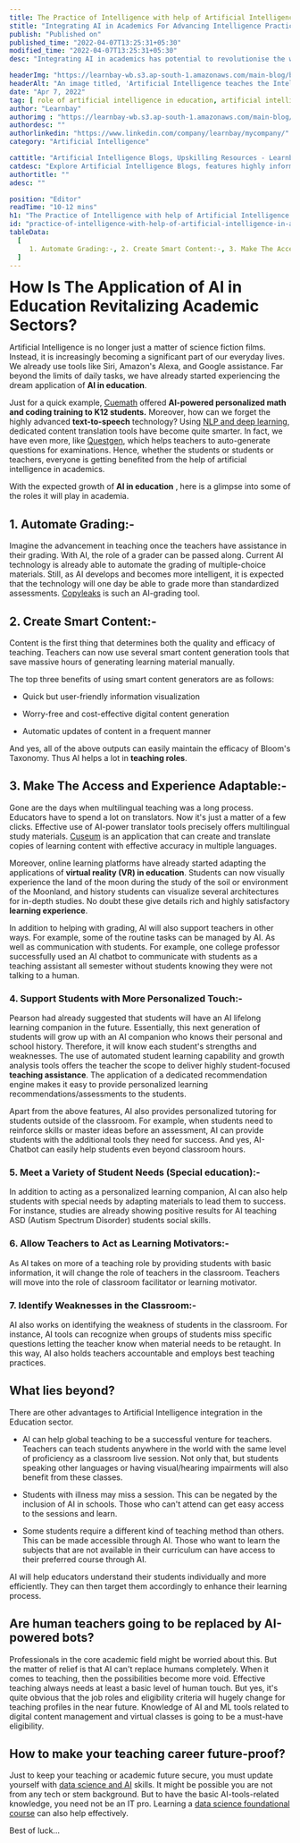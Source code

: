 ```yaml
---
title: The Practice of Intelligence with help of Artificial Intelligence in Academics
stitle: "Integrating AI in Academics For Advancing Intelligence Practice"
publish: "Published on"
published_time: "2022-04-07T13:25:31+05:30"
modified_time: "2022-04-07T13:25:31+05:30"
desc: "Integrating AI in academics has potential to revolutionise the way students learn and teachers teach. AI provide personalised feedback and recommendations to students."

headerImg: "https://learnbay-wb.s3.ap-south-1.amazonaws.com/main-blog/blog/robot.jpg"
headerAlt: "An image titled, 'Artificial Intelligence teaches the Intelligence' shows an AI-based robot standing with a check in front of a green board."
date: "Apr 7, 2022"
tag: [ role of artificial intelligence in education, artificial intelligence in education in india ]
author: "Learnbay"
authorimg : "https://learnbay-wb.s3.ap-south-1.amazonaws.com/main-blog/blog/learnbay-admin.webp"
authordesc: ""
authorlinkedin: "https://www.linkedin.com/company/learnbay/mycompany/"
category: "Artificial Intelligence"

cattitle: "Artificial Intelligence Blogs, Upskilling Resources - Learnbay Blogs"
catdesc: "Explore Artificial Intelligence Blogs, features highly informative and career upskilling blogs with related topics on Machine Learning, NLP, Etc."
authortitle: ""
adesc: ""

position: "Editor"
readTime: "10-12 mins"
h1: "The Practice of Intelligence with help of Artificial Intelligence in Academics"
id: "practice-of-intelligence-with-help-of-artificial-intelligence-in-academics"
tableData:
  [
     1. Automate Grading:-, 2. Create Smart Content:-, 3. Make The Access and Experience Adaptable:-, 4. Support Students with More Personalized Touch:-, 5. Meet a Variety of Student Needs (Special education):-, 6. Allow Teachers to Act as Learning Motivators:-, 7. Identify Weaknesses in the Classroom:-, What lies beyond?, Are human teachers going to be replaced by AI-powered bots?, How to make your teaching career future-proof?
  ]
---
```


<span style=" font-weight:bold; font-size:28px">How Is The Application of AI in Education Revitalizing Academic Sectors?</span>

Artificial Intelligence is no longer just a matter of science fiction films. Instead, it is increasingly becoming a significant part of our everyday lives. We already use tools like Siri, Amazon's Alexa, and Google assistance. Far beyond the limits of daily tasks, we have already started experiencing the dream application of **AI in education**.

Just for a quick example, <a href="https://www.cuemath.com/" target="_blank" rel="nofollow">Cuemath</a> offered **AI-powered personalized math and coding training to K12 students.** Moreover, how can we forget the highly advanced **text-to-speech** technology? Using <a href="https://blog.learnbay.co/nlp-and-deep-learning-for-data-scientists" target="_blank" >NLP and deep learning</a>, dedicated content translation tools have become quite smarter. In fact, we have even more, like <a href="https://app.questgen.ai/" target="_blank" rel="nofollow">Questgen</a>, which helps teachers to auto-generate questions for examinations. Hence, whether the students or students or teachers, everyone is getting benefited from the help of artificial intelligence in academics.

With the expected growth of **AI in education** , here is a glimpse into some of the roles it will play in academia.


## 1. Automate Grading:-

Imagine the advancement in teaching once the teachers have assistance in their grading. With AI, the role of a grader can be passed along. Current AI technology is already able to automate the grading of multiple-choice materials. Still, as AI develops and becomes more intelligent, it is expected that the technology will one day be able to grade more than standardized assessments. <a href="https://copyleaks.com/education/ai-grading" target="_blank" rel="nofollow">Copyleaks</a> is such an AI-grading tool.

## 2. Create Smart Content:- 

Content is the first thing that determines both the quality and efficacy of teaching. Teachers can now use several smart content generation tools that save massive hours of generating learning material manually.

The top three benefits of using smart content generators are as follows:

- Quick but user-friendly information visualization

- Worry-free and cost-effective digital content generation

- Automatic updates of content in a frequent manner

And yes, all of the above outputs can easily maintain the efficacy of Bloom's Taxonomy. Thus AI helps a lot in **teaching roles**.

## 3. Make The Access and Experience Adaptable:-

Gone are the days when multilingual teaching was a long process. Educators have to spend a lot on translators. Now it's just a matter of a few clicks. Effective use of AI-power translator tools precisely offers multilingual study materials. <a href="https://cuseum.com/blog/2021/4/6/introducing-ai-powered-multilingual-translations" target="_blank" rel="nofollow">Cuseum</a> is an application that can create and translate copies of learning content with effective accuracy in multiple languages.

Moreover, online learning platforms have already started adapting the applications of **virtual reality (VR) in education**. Students can now visually experience the land of the moon during the study of the soil or environment of the Moonland, and history students can visualize several architectures for in-depth studies. No doubt these give details rich and highly satisfactory **learning experience**.

In addition to helping with grading, AI will also support teachers in other ways. For example, some of the routine tasks can be managed by AI. As well as communication with students. For example, one college professor successfully used an AI chatbot to communicate with students as a teaching assistant all semester without students knowing they were not talking to a human.

### 4. Support Students with More Personalized Touch:- 

Pearson had already suggested that students will have an AI lifelong learning companion in the future. Essentially, this next generation of students will grow up with an AI companion who knows their personal and school history. Therefore, it will know each student's strengths and weaknesses. The use of automated student learning capability and growth analysis tools offers the teacher the scope to deliver highly student-focused **teaching assistance**. The application of a dedicated recommendation engine makes it easy to provide personalized learning recommendations/assessments to the students.

Apart from the above features, AI also provides personalized tutoring for students outside of the classroom. For example, when students need to reinforce skills or master ideas before an assessment, AI can provide students with the additional tools they need for success. And yes, AI-Chatbot can easily help students even beyond classroom hours.

### 5. Meet a Variety of Student Needs (Special education):-   

In addition to acting as a personalized learning companion, AI can also help students with special needs by adapting materials to lead them to success. For instance, studies are already showing positive results for AI teaching ASD (Autism Spectrum Disorder) students social skills.

### 6. Allow Teachers to Act as Learning Motivators:-   

As AI takes on more of a teaching role by providing students with basic information, it will change the role of teachers in the classroom. Teachers will move into the role of classroom facilitator or learning motivator.

### 7. Identify Weaknesses in the Classroom:-   

AI also works on identifying the weakness of students in the classroom. For instance, AI tools can recognize when groups of students miss specific questions letting the teacher know when material needs to be retaught. In this way, AI also holds teachers accountable and employs best teaching practices.

## What lies beyond?   

There are other advantages to Artificial Intelligence integration in the Education sector.

- AI can help global teaching to be a successful venture for teachers. Teachers can teach students anywhere in the world with the same level of proficiency as a classroom live session. Not only that, but students speaking other languages or having visual/hearing impairments will also benefit from these classes.

- Students with illness may miss a session. This can be negated by the inclusion of AI in schools. Those who can't attend can get easy access to the sessions and learn.

- Some students require a different kind of teaching method than others. This can be made accessible through AI. Those who want to learn the subjects that are not available in their curriculum can have access to their preferred course through AI.

AI will help educators understand their students individually and more efficiently. They can then target them accordingly to enhance their learning process.

## Are human teachers going to be replaced by AI-powered bots?   

Professionals in the core academic field might be worried about this. But the matter of relief is that AI can't replace humans completely. When it comes to teaching, then the possibilities become more void. Effective teaching always needs at least a basic level of human touch. But yes, it's quite obvious that the job roles and eligibility criteria will hugely change for teaching profiles in the near future. Knowledge of AI and ML tools related to digital content management and virtual classes is going to be a must-have eligibility.

## How to make your teaching career future-proof? 

Just to keep your teaching or academic future secure, you must update yourself with <a href="https://www.learnbay.co/advance-data-science-certification-courses" target="_blank">data science and AI</a> skills. It might be possible you are not from any tech or stem background. But to have the basic AI-tools-related knowledge, you need not be an IT pro. Learning a <a href="https://www.learnbay.co/data-science-certification-courses" target="_blank">data science foundational course</a> can also help effectively.

Best of luck...
